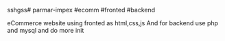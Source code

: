 sshgss# parmar-impex #ecomm #fronted #backend

eCommerce website using fronted as html,css,js
And for backend use php and mysql and do more init
